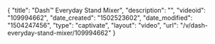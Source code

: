 {
    "title": "Dash&trade; Everyday Stand Mixer",
    "description": "",
    "videoid": "109994662",
    "date_created": "1502523602",
    "date_modified": "1504247456",
    "type": "captivate",
    "layout": "video",
    "url": "\/v\/dash-everyday-stand-mixer\/109994662"
}